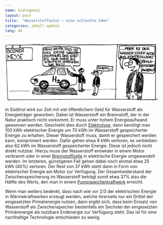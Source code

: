 ```yaml
---
name: hidrogeno1
layout: post
title:  "Wasserstoffautos – eine schlechte Idee"
categories: jekyll update
lang: de
---
```

![Bild](../../bildoj/Wasserstoffauto.jpg)


In Südtirol wird zur Zeit mit viel öffentlichem Geld für Wasserstoff als Energieträger geworben. Dabei ist Wasserstoff ein Brennstoff, der in der Natur praktisch nicht vorkommt. Er muss unter hohem Energieaufwand gewonnen werden. Geschieht dies durch [Elektrolyse](http://de.wikipedia.org/wiki/Wasserelektrolyse), dann benötigt man 100 kWh elektrischer Energie um 70 kWh im Wasserstoff gespeicherter Energie zu erhalten. Dieser Wasserstoff muss, damit er gespeichert werden kann, komprimiert werden. Dafür gehen etwa 8 kWh verloren, es verbleiben also 62 kWh im Wasserstoff gespeicherter Energie. Diese ist jedoch nicht direkt nutzbar. Hierzu muss der Wasserstoff entweder in einem Motor verbrannt oder in einer [Brennstoffzelle](http://de.wikipedia.org/wiki/Brennstoffzelle) in elektrische Energie umgewandelt werden. Im letzteren, günstigeren Fall gehen dabei noch einmal etwa 25 kWh (40%) verloren. Der Rest von 37 kWh steht dann in Form von elektrischer Energie am Motor zur Verfügung. Der Gesamtwiderstand der Zwischenspeicherung im Wasserstoff beträgt somit etwa 37% also die Hälfte des Werts, den man in einem [Pumpspeicherkraftwerk](http://de.wikipedia.org/wiki/Pumpspeicherkraftwerk#Wirkungsgrad) erreicht.

Wenn man weiters bedenkt, dass nach wie vor 2/3 der elektrischen Energie in Wärmekraftwerken erzeugt werden, welche ihrerseits nur ein Drittel der eingesetzten Primärenergie nutzen, dann ergibt sich, dass beim Einsatz von Wasserstoff als Zwischenspeicher bestenfalls ein Sechstel der eingesetzten Primärenergie als nutzbare Endenergie zur Verfügung steht. Das ist für eine nachhaltige Technologie entschieden zu wenig.
